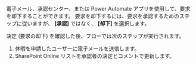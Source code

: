 電子メール、承認センター、または Power Automate アプリを使用して、要求を却下することができます。 要求を却下するには、要求を承認するためのステップに従いますが、 **[承認]** ではなく、 **[却下]** を選択します。

決定 (要求の却下) を確認した後、フローでは次のステップが実行されます。

1. 休暇を申請したユーザーに電子メールを送信します。
2. SharePoint Online リストを承認者の決定とコメントで更新します。

